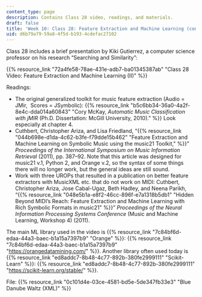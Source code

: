 ```yaml
---
content_type: page
description: Contains Class 28 video, readings, and materials.
draft: false
title: 'Week 10: Class 28: Feature Extraction and Machine Learning (cont.)'
uid: d6b79a79-59a8-4f5d-b193-4cdefac27102
---
```

Class 28 includes a brief presentation by Kiki Gutierrez, a computer science professor on his research “Searching and Similarity”:

{{% resource_link "72a4fe58-78ae-431e-adb7-ba01345387ab" "Class 28 Video: Feature Extraction and Machine Learning (II)" %}}

Readings:

- The original generalized toolkit for music feature extraction (Audio = JMir,  Scores = JSymbolic): {{% resource_link "b5c6bb34-36a0-4a2f-8e4c-dda014a60843" "Cory McKay, *Automatic Music Classification with jMIR* (Ph.D. Dissertation: McGill University, 2010)." %}} Look especially at chapter 4.
- Cuthbert, Christopher Ariza, and Lisa Friedland, “{{% resource_link "044b698e-d1da-4c62-b3fe-f79dde15b462" "Feature Extraction and Machine Learning on Symbolic Music using the music21 Toolkit," %}}” *Proceedings of the International Symposium on Music Information Retrieval* (2011), pp. 387–92. Note that this article was designed for music21 v.1, Python 2, and Orange v.2, so the syntax of some things there will no longer work, but the general ideas are still sound.
- Work with three UROPs that resulted in a publication on better feature extractors with MusicXML etc. that do not work on MIDI: Cuthbert, Christopher Ariza, Jose Cabal-Ugaz, Beth Hadley, and Neena Parikh, “{{% resource_link "048e5b1a-e8f2-46cc-896f-e7a1318b5db1" "Hidden Beyond MIDI’s Reach: Feature Extraction and Machine Learning with Rich Symbolic Formats in music21" %}}” *Proceedings of the Neural Information Processing Systems Conference* (Music and Machine Learning, Workshop 4) (2011).

The main ML library used in the video is {{% resource_link "7c84bf6d-edaa-44a3-baec-b1a15a7397b9" "Orange" %}}: {{% resource_link "7c84bf6d-edaa-44a3-baec-b1a15a7397b9" "https://orangedatamining.com/" %}}. Another library often used today is {{% resource_link "ed8addc7-8b48-4c77-892b-380fe2999111" "Scikit-Learn" %}}: {{% resource_link "ed8addc7-8b48-4c77-892b-380fe2999111" "https://scikit-learn.org/stable/" %}}.

File: {{% resource_link "0c101d4e-03ce-4581-bd5e-5de347fb33e3" "Blue Danube Waltz (XML)" %}}